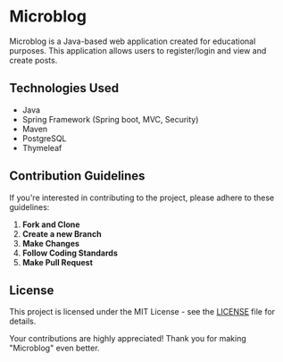 # Microblog

Microblog is a Java-based web application created for educational purposes. This application allows users to register/login and view and create posts.

## Technologies Used

- Java
- Spring Framework (Spring boot, MVC, Security)
- Maven
- PostgreSQL
- Thymeleaf
  
## Contribution Guidelines

If you're interested in contributing to the project, please adhere to these guidelines:

1. **Fork and Clone**
2. **Create a new Branch**
3. **Make Changes**
4. **Follow Coding Standards**
5. **Make Pull Request**
   
## License

This project is licensed under the MIT License - see the [LICENSE](LICENSE) file for details.

Your contributions are highly appreciated! Thank you for making "Microblog" even better.

